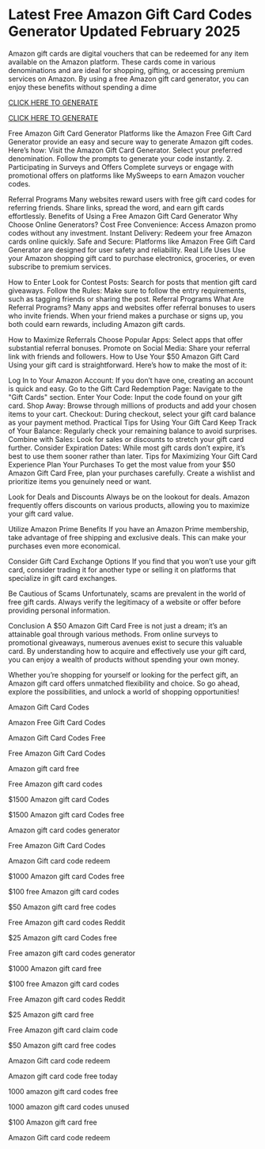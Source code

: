 # Latest Free Amazon Gift Card Codes Generator Updated February 2025

Amazon gift cards are digital vouchers that can be redeemed for any item available on the Amazon platform. These cards come in various denominations and are ideal for shopping, gifting, or accessing premium services on Amazon. By using a free Amazon gift card generator, you can enjoy these benefits without spending a dime

[CLICK HERE TO GENERATE](https://appbitly.com/Amazon-Gift-Card)

[CLICK HERE TO GENERATE](https://appbitly.com/Amazon-Gift-Card)


Free Amazon Gift Card Generator Platforms like the Amazon Free Gift Card Generator provide an easy and secure way to generate Amazon gift codes. Here’s how: Visit the Amazon Gift Card Generator. Select your preferred denomination. Follow the prompts to generate your code instantly. 2. Participating in Surveys and Offers Complete surveys or engage with promotional offers on platforms like MySweeps to earn Amazon voucher codes.

Referral Programs Many websites reward users with free gift card codes for referring friends. Share links, spread the word, and earn gift cards effortlessly. Benefits of Using a Free Amazon Gift Card Generator Why Choose Online Generators? Cost Free Convenience: Access Amazon promo codes without any investment. Instant Delivery: Redeem your free Amazon cards online quickly. Safe and Secure: Platforms like Amazon Free Gift Card Generator are designed for user safety and reliability. Real Life Uses Use your Amazon shopping gift card to purchase electronics, groceries, or even subscribe to premium services.

How to Enter Look for Contest Posts: Search for posts that mention gift card giveaways. Follow the Rules: Make sure to follow the entry requirements, such as tagging friends or sharing the post. Referral Programs What Are Referral Programs? Many apps and websites offer referral bonuses to users who invite friends. When your friend makes a purchase or signs up, you both could earn rewards, including Amazon gift cards.

How to Maximize Referrals Choose Popular Apps: Select apps that offer substantial referral bonuses. Promote on Social Media: Share your referral link with friends and followers. How to Use Your $50 Amazon Gift Card Using your gift card is straightforward. Here’s how to make the most of it:

Log In to Your Amazon Account: If you don’t have one, creating an account is quick and easy. Go to the Gift Card Redemption Page: Navigate to the "Gift Cards" section. Enter Your Code: Input the code found on your gift card. Shop Away: Browse through millions of products and add your chosen items to your cart. Checkout: During checkout, select your gift card balance as your payment method. Practical Tips for Using Your Gift Card Keep Track of Your Balance: Regularly check your remaining balance to avoid surprises. Combine with Sales: Look for sales or discounts to stretch your gift card further. Consider Expiration Dates: While most gift cards don’t expire, it’s best to use them sooner rather than later. Tips for Maximizing Your Gift Card Experience Plan Your Purchases To get the most value from your $50 Amazon Gift Card Free, plan your purchases carefully. Create a wishlist and prioritize items you genuinely need or want.

Look for Deals and Discounts Always be on the lookout for deals. Amazon frequently offers discounts on various products, allowing you to maximize your gift card value.

Utilize Amazon Prime Benefits If you have an Amazon Prime membership, take advantage of free shipping and exclusive deals. This can make your purchases even more economical.

Consider Gift Card Exchange Options If you find that you won’t use your gift card, consider trading it for another type or selling it on platforms that specialize in gift card exchanges.

Be Cautious of Scams Unfortunately, scams are prevalent in the world of free gift cards. Always verify the legitimacy of a website or offer before providing personal information.

Conclusion A $50 Amazon Gift Card Free is not just a dream; it’s an attainable goal through various methods. From online surveys to promotional giveaways, numerous avenues exist to secure this valuable card. By understanding how to acquire and effectively use your gift card, you can enjoy a wealth of products without spending your own money.

Whether you’re shopping for yourself or looking for the perfect gift, an Amazon gift card offers unmatched flexibility and choice. So go ahead, explore the possibilities, and unlock a world of shopping opportunities!

Amazon Gift Card Codes

Amazon Free Gift Card Codes

Amazon Gift Card Codes Free

Free Amazon Gift Card Codes

Amazon gift card free

Free Amazon gift card codes

$1500 Amazon gift card Codes

$1500 Amazon gift card Codes free

Amazon gift card codes generator

Free Amazon Gift Card Codes

Amazon Gift card code redeem

$1000 Amazon gift card Codes free

$100 free Amazon gift card codes

$50 Amazon gift card free codes

Free Amazon gift card codes Reddit

$25 Amazon gift card Codes free

Free amazon gift card codes generator

$1000 Amazon gift card free

$100 free Amazon gift card codes

Free Amazon gift card codes Reddit

$25 Amazon gift card free

Free Amazon gift card claim code

$50 Amazon gift card free codes

Amazon Gift card code redeem

Amazon gift card code free today

1000 amazon gift card codes free

1000 amazon gift card codes unused

$100 Amazon gift card free

Amazon Gift card code redeem
